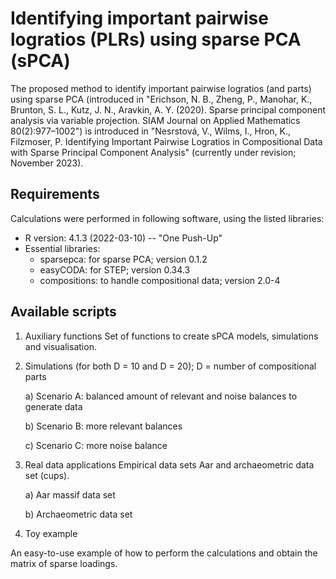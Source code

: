# Identifying important pairwise logratios (PLRs) using sparse PCA (sPCA)

The proposed method to identify important pairwise logratios (and parts) using sparse PCA (introduced in "Erichson, N. B., Zheng, P., Manohar, K., Brunton, S. L., Kutz, J. N., Aravkin, A. Y. (2020). Sparse principal component analysis via variable projection. SIAM Journal on Applied Mathematics 80(2):977–1002") is introduced in "Nesrstová, V., Wilms, I., Hron, K., Filzmoser, P. Identifying Important Pairwise Logratios in Compositional Data with Sparse Principal Component Analysis" (currently under revision; November 2023).

## Requirements
Calculations were performed in following software, using the listed libraries:
- R version: 4.1.3 (2022-03-10) -- "One Push-Up"
- Essential libraries:
    - sparsepca: for sparse PCA; version 0.1.2
    - easyCODA: for STEP; version 0.34.3
    - compositions: to handle compositional data; version 2.0-4

## Available scripts
1. Auxiliary functions
   Set of functions to create sPCA models, simulations and visualisation.
2. Simulations (for both D = 10 and D = 20); D = number of compositional parts

   a) Scenario A: balanced amount of relevant and noise balances to generate data

   b) Scenario B: more relevant balances 

   c) Scenario C: more noise balance
3. Real data applications
Empirical data sets Aar and archaeometric data set (cups).

   a) Aar massif data set

   b) Archaeometric data set
6. Toy example

An easy-to-use example of how to perform the calculations and obtain the matrix of sparse loadings.
